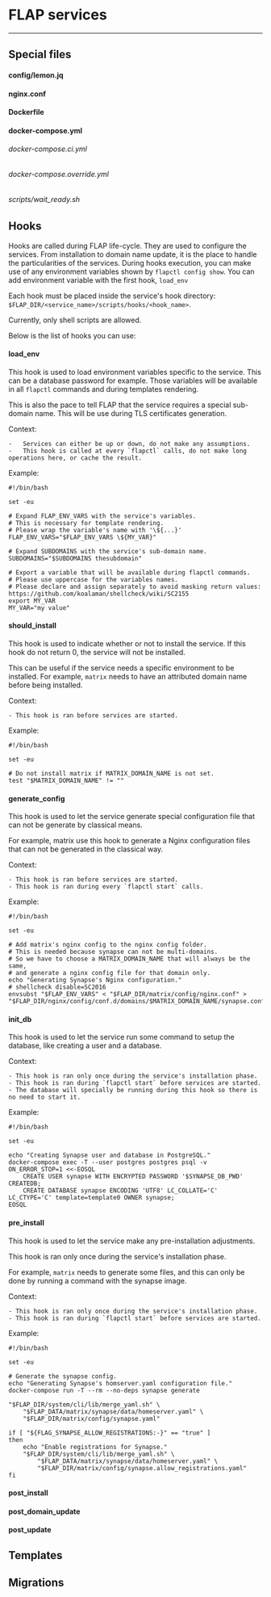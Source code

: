 # FLAP services

---

## Special files

#### config/lemon.jq

#### nginx.conf

#### Dockerfile

#### docker-compose.yml

###### docker-compose.ci.yml

###### docker-compose.override.yml

###### scripts/wait_ready.sh

## Hooks

Hooks are called during FLAP life-cycle. They are used to configure the services. From installation to domain name update, it is the place to handle the particularities of the services. During hooks execution, you can make use of any environment variables shown by `flapctl config show`. You can add environment variable with the first hook, `load_env`

Each hook must be placed inside the service's hook directory: `$FLAP_DIR/<service_name>/scripts/hooks/<hook_name>`.

Currently, only shell scripts are allowed.

Below is the list of hooks you can use:

#### load_env

This hook is used to load environment variables specific to the service. This can be a database password for example. Those variables will be available in all `flapctl` commands and during templates rendering.

This is also the pace to tell FLAP that the service requires a special sub-domain name. This will be use during TLS certificates generation.

Context:

    -   Services can either be up or down, do not make any assumptions.
    -   This hook is called at every `flapctl` calls, do not make long operations here, or cache the result.

Example:

```shell
#!/bin/bash

set -eu

# Expand FLAP_ENV_VARS with the service's variables.
# This is necessary for template rendering.
# Please wrap the variable's name with '\${...}'
FLAP_ENV_VARS="$FLAP_ENV_VARS \${MY_VAR}"

# Expand SUBDOMAINS with the service's sub-domain name.
SUBDOMAINS="$SUBDOMAINS thesubdomain"

# Export a variable that will be available during flapctl commands.
# Please use uppercase for the variables names.
# Please declare and assign separately to avoid masking return values: https://github.com/koalaman/shellcheck/wiki/SC2155
export MY_VAR
MY_VAR="my value"
```

#### should_install

This hook is used to indicate whether or not to install the service. If this hook do not return 0, the service will not be installed.

This can be useful if the service needs a specific environment to be installed. For example, `matrix` needs to have an attributed domain name before being installed.

Context:

    - This hook is ran before services are started.

Example:

```shell
#!/bin/bash

set -eu

# Do not install matrix if MATRIX_DOMAIN_NAME is not set.
test "$MATRIX_DOMAIN_NAME" != ""
```

#### generate_config

This hook is used to let the service generate special configuration file that can not be generate by classical means.

For example, matrix use this hook to generate a Nginx configuration files that can not be generated in the classical way.

Context:

    - This hook is ran before services are started.
    - This hook is ran during every `flapctl start` calls.

Example:

```shell
#!/bin/bash

set -eu

# Add matrix's nginx config to the nginx config folder.
# This is needed because synapse can not be multi-domains.
# So we have to choose a MATRIX_DOMAIN_NAME that will always be the same,
# and generate a nginx config file for that domain only.
echo "Generating Synapse's Nginx configuration."
# shellcheck disable=SC2016
envsubst "$FLAP_ENV_VARS" < "$FLAP_DIR/matrix/config/nginx.conf" > "$FLAP_DIR/nginx/config/conf.d/domains/$MATRIX_DOMAIN_NAME/synapse.conf"

```

#### init_db

This hook is used to let the service run some command to setup the database, like creating a user and a database.

Context:

    - This hook is ran only once during the service's installation phase.
    - This hook is ran during `flapctl start` before services are started.
    - The database will specially be running during this hook so there is no need to start it.

Example:

```shell
#!/bin/bash

set -eu

echo "Creating Synapse user and database in PostgreSQL."
docker-compose exec -T --user postgres postgres psql -v ON_ERROR_STOP=1 <<-EOSQL
	CREATE USER synapse WITH ENCRYPTED PASSWORD '$SYNAPSE_DB_PWD' CREATEDB;
	CREATE DATABASE synapse ENCODING 'UTF8' LC_COLLATE='C' LC_CTYPE='C' template=template0 OWNER synapse;
EOSQL
```

#### pre_install

This hook is used to let the service make any pre-installation adjustments.

This hook is ran only once during the service's installation phase.

For example, `matrix` needs to generate some files, and this can only be done by running a command with the synapse image.

Context:

    - This hook is ran only once during the service's installation phase.
    - This hook is ran during `flapctl start` before services are started.

Example:

```shell
#!/bin/bash

set -eu

# Generate the synapse config.
echo "Generating Synapse's homserver.yaml configuration file."
docker-compose run -T --rm --no-deps synapse generate

"$FLAP_DIR/system/cli/lib/merge_yaml.sh" \
	"$FLAP_DATA/matrix/synapse/data/homeserver.yaml" \
	"$FLAP_DIR/matrix/config/synapse.yaml"

if [ "${FLAG_SYNAPSE_ALLOW_REGISTRATIONS:-}" == "true" ]
then
	echo "Enable registrations for Synapse."
	"$FLAP_DIR/system/cli/lib/merge_yaml.sh" \
		"$FLAP_DATA/matrix/synapse/data/homeserver.yaml" \
		"$FLAP_DIR/matrix/config/synapse.allow_registrations.yaml"
fi
```

#### post_install

#### post_domain_update

#### post_update

## Templates

## Migrations
